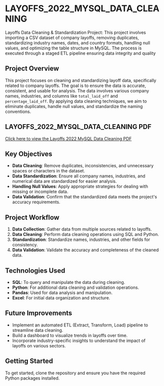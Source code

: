 # LAYOFFS_2022_MYSQL_DATA_CLEANING
Layoffs Data Cleaning &amp; Standardization Project: This project involves importing a CSV dataset of company layoffs, removing duplicates, standardizing industry names, dates, and country formats, handling null values, and optimizing the table structure in MySQL. The process is executed through a staged ETL pipeline ensuring data integrity and quality

## Project Overview
This project focuses on cleaning and standardizing layoff data, specifically related to company layoffs. The goal is to ensure the data is accurate, consistent, and usable for analysis. The data involves various company names, industries, and columns like `total_laid_off` and `percentage_laid_off`. By applying data cleaning techniques, we aim to eliminate duplicates, handle null values, and standardize the naming conventions.

## LAYOFFS_2022_MYSQL_DATA_CLEANING PDF
[Click here to view the Layoffs 2022 MySQL Data Cleaning PDF](./LAYOFFS_2022_MYSQL_DATA_CLEANING.pdf)


## Key Objectives
- **Data Cleaning**: Remove duplicates, inconsistencies, and unnecessary spaces or characters in the dataset.
- **Data Standardization**: Ensure all company names, industries, and numerical data are standardized for easier analysis.
- **Handling Null Values**: Apply appropriate strategies for dealing with missing or incomplete data.
- **Data Validation**: Confirm that the standardized data meets the project's accuracy requirements.

## Project Workflow
1. **Data Collection**: Gather data from multiple sources related to layoffs.
2. **Data Cleaning**: Perform data cleaning operations using SQL and Python.
3. **Standardization**: Standardize names, industries, and other fields for consistency.
4. **Data Validation**: Validate the accuracy and completeness of the cleaned data.

## Technologies Used
- **SQL**: To query and manipulate the data during cleaning.
- **Python**: For additional data cleaning and validation operations.
- **Pandas**: Used for data analysis and manipulation.
- **Excel**: For initial data organization and structure.

## Future Improvements
- Implement an automated ETL (Extract, Transform, Load) pipeline to streamline data cleaning.
- Build a dashboard to visualize trends in layoffs over time.
- Incorporate industry-specific insights to understand the impact of layoffs on various sectors.

## Getting Started
To get started, clone the repository and ensure you have the required Python packages installed.

